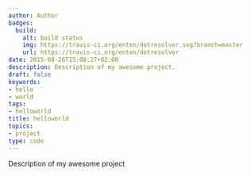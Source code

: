 ```yaml
---
author: Author
badges:
  build:
    alt: build status
    img: https://travis-ci.org/enten/dotresolver.svg?branch=master
    url: https://travis-ci.org/enten/dotresolver
date: 2015-08-26T15:08:27+02:00
description: Description of my awesome project.
draft: false
keywords:
- hello
- world
tags:
- helloworld
title: helloworld
topics:
- project
type: code
---
```


Description of my awesome project
